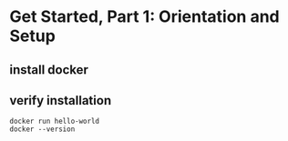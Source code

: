 # Get Started, Part 1: Orientation and Setup

## install docker

## verify installation
```
docker run hello-world
docker --version
```

